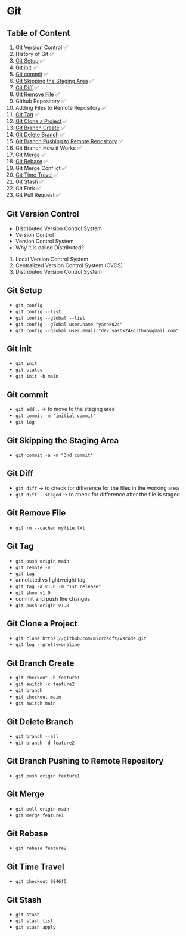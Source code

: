 # Git

## Table of Content

1. [Git Version Control](#git-version-control) ✅
1. History of Git ✅
1. [Git Setup](#git-setup) ✅
1. [Git init](#git-init) ✅
1. [Git commit](#git-commit) ✅
1. [Git Skipping the Staging Area](#git-skipping-the-staging-area) ✅
1. [Git Diff](#git-diff) ✅
1. [Git Remove File](#git-remove-file) ✅
1. Github Repository ✅
1. Adding Files to Remote Repository ✅
1. [Git Tag](#git-tag) ✅
1. [Git Clone a Project](#git-clone-a-project) ✅
1. [Git Branch Create](#git-branch-create) ✅
1. [Git Delete Branch](#git-delete-branch) ✅
1. [Git Branch Pushing to Remote Repository](#git-branch-pushing-to-remote-repository) ✅
1. Git Branch How it Works ✅
1. [Git Merge](#git-merge) ✅
1. [Git Rebase](#git-rebase) ✅
1. Git Merge Conflict ✅
1. [Git Time Travel](#git-time-travel) ✅
1. [Git Stash](#git-stash) ✅
1. Git Fork ✅
1. Git Pull Request ✅

## Git Version Control

* Distributed Version Control System
* Version Control
* Version Control System
* Why it is called Distributed?

1. Local Version Control System
1. Centralized Version Control System (CVCS)
1. Distributed Version Control System

## Git Setup

* `git config`
* `git config --list`
* `git config --global --list`
* `git config --global user.name "yashk024"`
* `git config --global user.email "dev.yashk24+github@gmail.com"`

## Git init

* `git init`
* `git status`
* `git init -b main`

## Git commit

* `git add .` &rarr; to move to the staging area
* `git commit -m "initial commit"`
* `git log`

## Git Skipping the Staging Area

* `git commit -a -m "3nd commit"`

## Git Diff

* `git diff` &rarr; to check for difference for the files in the working area
* `git diff --staged` &rarr; to check for difference after the file is staged

## Git Remove File

* `git rm --cached myfile.txt`

## Git Tag

* `git push origin main`
* `git remote -v`
* `git tag`
* annotated vs lightweight tag
* `git tag -a v1.0 -m "1st release"`
* `git show v1.0`
* commit and push the changes
* `git push origin v1.0`

## Git Clone a Project

* `git clone https://github.com/microsoft/vscode.git`
* `git log --pretty=oneline`

## Git Branch Create

* `git checkout -b feature1`
* `git switch -c feature2`
* `git branch`
* `git checkout main`
* `git switch main`

## Git Delete Branch

* `git branch --all`
* `git branch -d feature2`

## Git Branch Pushing to Remote Repository

* `git push origin feature1`

## Git Merge

* `git pull origin main`
* `git merge feature1`

## Git Rebase

* `git rebase feature2`

## Git Time Travel

* `git checkout 9846f5`

## Git Stash

* `git stash`
* `git stash list`
* `git stash apply`
